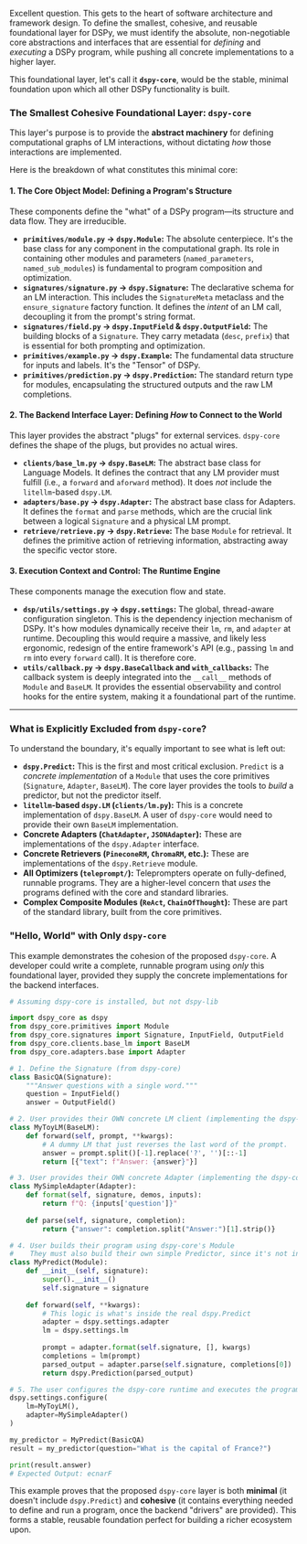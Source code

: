 Excellent question. This gets to the heart of software architecture and framework design. To define the smallest, cohesive, and reusable foundational layer for DSPy, we must identify the absolute, non-negotiable core abstractions and interfaces that are essential for *defining* and *executing* a DSPy program, while pushing all concrete implementations to a higher layer.

This foundational layer, let's call it **`dspy-core`**, would be the stable, minimal foundation upon which all other DSPy functionality is built.

### The Smallest Cohesive Foundational Layer: `dspy-core`

This layer's purpose is to provide the **abstract machinery** for defining computational graphs of LM interactions, without dictating *how* those interactions are implemented.

Here is the breakdown of what constitutes this minimal core:

#### 1. The Core Object Model: Defining a Program's Structure

These components define the "what" of a DSPy program—its structure and data flow. They are irreducible.

*   **`primitives/module.py` -> `dspy.Module`:** The absolute centerpiece. It's the base class for any component in the computational graph. Its role in containing other modules and parameters (`named_parameters`, `named_sub_modules`) is fundamental to program composition and optimization.
*   **`signatures/signature.py` -> `dspy.Signature`:** The declarative schema for an LM interaction. This includes the `SignatureMeta` metaclass and the `ensure_signature` factory function. It defines the *intent* of an LM call, decoupling it from the prompt's string format.
*   **`signatures/field.py` -> `dspy.InputField` & `dspy.OutputField`:** The building blocks of a `Signature`. They carry metadata (`desc`, `prefix`) that is essential for both prompting and optimization.
*   **`primitives/example.py` -> `dspy.Example`:** The fundamental data structure for inputs and labels. It's the "Tensor" of DSPy.
*   **`primitives/prediction.py` -> `dspy.Prediction`:** The standard return type for modules, encapsulating the structured outputs and the raw LM completions.

#### 2. The Backend Interface Layer: Defining *How* to Connect to the World

This layer provides the abstract "plugs" for external services. `dspy-core` defines the shape of the plugs, but provides no actual wires.

*   **`clients/base_lm.py` -> `dspy.BaseLM`:** The abstract base class for Language Models. It defines the contract that any LM provider must fulfill (i.e., a `forward` and `aforward` method). It does *not* include the `litellm`-based `dspy.LM`.
*   **`adapters/base.py` -> `dspy.Adapter`:** The abstract base class for Adapters. It defines the `format` and `parse` methods, which are the crucial link between a logical `Signature` and a physical LM prompt.
*   **`retrieve/retrieve.py` -> `dspy.Retrieve`:** The base `Module` for retrieval. It defines the primitive action of retrieving information, abstracting away the specific vector store.

#### 3. Execution Context and Control: The Runtime Engine

These components manage the execution flow and state.

*   **`dsp/utils/settings.py` -> `dspy.settings`:** The global, thread-aware configuration singleton. This is the dependency injection mechanism of DSPy. It's how modules dynamically receive their `lm`, `rm`, and `adapter` at runtime. Decoupling this would require a massive, and likely less ergonomic, redesign of the entire framework's API (e.g., passing `lm` and `rm` into every `forward` call). It is therefore core.
*   **`utils/callback.py` -> `dspy.BaseCallback` and `with_callbacks`:** The callback system is deeply integrated into the `__call__` methods of `Module` and `BaseLM`. It provides the essential observability and control hooks for the entire system, making it a foundational part of the runtime.

---

### What is Explicitly **Excluded** from `dspy-core`?

To understand the boundary, it's equally important to see what is left out:

*   **`dspy.Predict`:** This is the first and most critical exclusion. `Predict` is a *concrete implementation* of a `Module` that uses the core primitives (`Signature`, `Adapter`, `BaseLM`). The core layer provides the tools to *build* a predictor, but not the predictor itself.
*   **`litellm`-based `dspy.LM` (`clients/lm.py`):** This is a concrete implementation of `dspy.BaseLM`. A user of `dspy-core` would need to provide their own `BaseLM` implementation.
*   **Concrete Adapters (`ChatAdapter`, `JSONAdapter`):** These are implementations of the `dspy.Adapter` interface.
*   **Concrete Retrievers (`PineconeRM`, `ChromaRM`, etc.):** These are implementations of the `dspy.Retrieve` module.
*   **All Optimizers (`teleprompt/`):** Teleprompters operate on fully-defined, runnable programs. They are a higher-level concern that *uses* the programs defined with the core and standard libraries.
*   **Complex Composite Modules (`ReAct`, `ChainOfThought`):** These are part of the standard library, built from the core primitives.

### "Hello, World" with Only `dspy-core`

This example demonstrates the cohesion of the proposed `dspy-core`. A developer could write a complete, runnable program using *only* this foundational layer, provided they supply the concrete implementations for the backend interfaces.

```python
# Assuming dspy-core is installed, but not dspy-lib

import dspy_core as dspy
from dspy_core.primitives import Module
from dspy_core.signatures import Signature, InputField, OutputField
from dspy_core.clients.base_lm import BaseLM
from dspy_core.adapters.base import Adapter

# 1. Define the Signature (from dspy-core)
class BasicQA(Signature):
    """Answer questions with a single word."""
    question = InputField()
    answer = OutputField()

# 2. User provides their OWN concrete LM client (implementing the dspy-core interface)
class MyToyLM(BaseLM):
    def forward(self, prompt, **kwargs):
        # A dummy LM that just reverses the last word of the prompt.
        answer = prompt.split()[-1].replace('?', '')[::-1]
        return [{"text": f"Answer: {answer}"}]

# 3. User provides their OWN concrete Adapter (implementing the dspy-core interface)
class MySimpleAdapter(Adapter):
    def format(self, signature, demos, inputs):
        return f"Q: {inputs['question']}"
    
    def parse(self, signature, completion):
        return {"answer": completion.split("Answer:")[1].strip()}

# 4. User builds their program using dspy-core's Module
#    They must also build their own simple Predictor, since it's not in core.
class MyPredict(Module):
    def __init__(self, signature):
        super().__init__()
        self.signature = signature
    
    def forward(self, **kwargs):
        # This logic is what's inside the real dspy.Predict
        adapter = dspy.settings.adapter
        lm = dspy.settings.lm
        
        prompt = adapter.format(self.signature, [], kwargs)
        completions = lm(prompt)
        parsed_output = adapter.parse(self.signature, completions[0])
        return dspy.Prediction(parsed_output)

# 5. The user configures the dspy-core runtime and executes the program
dspy.settings.configure(
    lm=MyToyLM(),
    adapter=MySimpleAdapter()
)

my_predictor = MyPredict(BasicQA)
result = my_predictor(question="What is the capital of France?")

print(result.answer)
# Expected Output: ecnarF
```

This example proves that the proposed `dspy-core` layer is both **minimal** (it doesn't include `dspy.Predict`) and **cohesive** (it contains everything needed to define and run a program, once the backend "drivers" are provided). This forms a stable, reusable foundation perfect for building a richer ecosystem upon.
